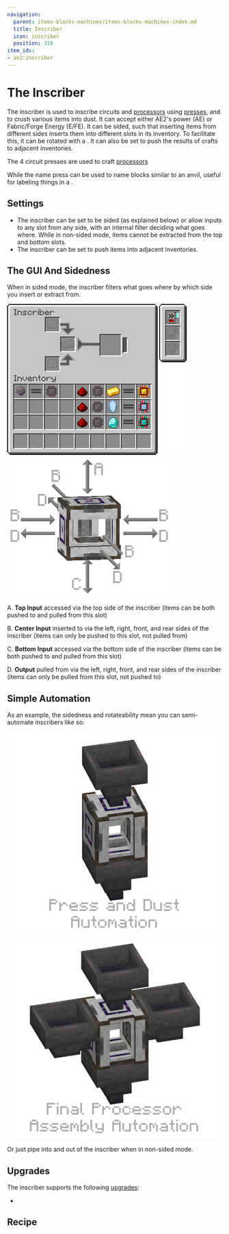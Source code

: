 ```yaml
---
navigation:
  parent: items-blocks-machines/items-blocks-machines-index.md
  title: Inscriber
  icon: inscriber
  position: 310
item_ids:
- ae2:inscriber
---
```


# The Inscriber

<BlockImage id="inscriber" scale="8" />

The inscriber is used to inscribe circuits and [processors](processors.md) using [presses](presses.md), and to crush various items into dust.
It can accept either AE2's power (AE) or Fabric/Forge Energy (E/FE). It can be sided, such that inserting items from different sides
inserts them into different slots in its inventory. To facilitate this, it can be rotated with a <ItemLink id="certus_quartz_wrench" />.
It can also be set to push the results of crafts to adjacent inventories.

The 4 circuit presses are used to craft [processors](processors.md)

<Row>
  <ItemImage id="silicon_press" scale="4" />

  <ItemImage id="logic_processor_press" scale="4" />

  <ItemImage id="calculation_processor_press" scale="4" />

  <ItemImage id="engineering_processor_press" scale="4" />
</Row>

While the name press can be used to name blocks similar to an anvil, useful for labeling things in a <ItemLink id="pattern_access_terminal" />.

<ItemImage id="name_press" scale="4" />

## Settings

*   The inscriber can be set to be sided (as explained below) or allow inputs to any slot from any side, with an internal filter deciding
    what goes where. While in non-sided mode, items cannot be extracted from the top and bottom slots.
*   The inscriber can be set to push items into adjacent inventories.

## The GUI And Sidedness

When in sided mode, the inscriber filters what goes where by which side you insert or extract from.

![Inscriber GUI](../assets/diagrams/inscriber_gui.png) ![Inscriber Sides](../assets/diagrams/inscriber_sides.png)

A. **Top Input** accessed via the top side of the inscriber (items can be both pushed to and pulled from this slot)

B. **Center Input** inserted to via the left, right, front, and rear sides of the inscriber (items can only be pushed to this slot, not pulled from)

C. **Bottom Input** accessed via the bottom side of the inscriber (items can be both pushed to and pulled from this slot)

D. **Output** pulled from via the left, right, front, and rear sides of the inscriber (items can only be pulled from this slot, not pushed to)

## Simple Automation

As an example, the sidedness and rotateability mean you can semi-automate inscribers like so:

![Press and Dust Automation](../assets/assemblies/inscriber_hopper_1.png) ![Final Processor Assembly Automation](../assets/assemblies/inscriber_hopper_2.png)

Or just pipe into and out of the inscriber when in non-sided mode.

## Upgrades

The inscriber supports the following [upgrades](upgrade_cards.md):

*   <ItemLink id="speed_card" />

## Recipe

<RecipeFor id="inscriber" />
